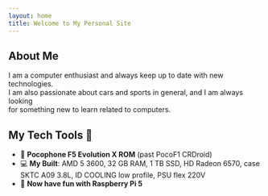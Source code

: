 ```yaml
---
layout: home
title: Welcome to My Personal Site
---
```


## About Me  
I am a computer enthusiast and always keep up to date with new technologies.  
I am also passionate about cars and sports in general, and I am always looking  
for something new to learn related to computers.

## My Tech Tools 🚀  
- 📱 **Pocophone F5 Evolution X ROM** (past PocoF1 CRDroid)  
- 💻 **My Built**: AMD 5 3600, 32 GB RAM, 1 TB SSD, HD Radeon 6570, case SKTC A09 3.8L, ID COOLING low profile, PSU flex 220V  
- 🍓 **Now have fun with Raspberry Pi 5**
